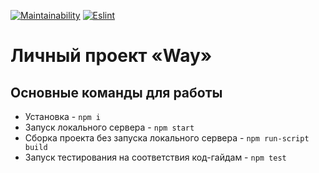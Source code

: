 [![Maintainability](https://api.codeclimate.com/v1/badges/a99a88d28ad37a79dbf6/maintainability)](https://codeclimate.com/github/Greenglaz93/917085-keksobooking-24/maintainability)
[![Eslint](https://github.com/Greenglaz93/917085-keksobooking-24/actions/workflows/check.yml/badge.svg)](https://github.com/Greenglaz93/917085-keksobooking-24/actions)

# Личный проект «Way»

## Основные команды для работы
* Установка - `npm i`
* Запуск локального сервера - `npm start`
* Сборка проекта без запуска локального сервера - `npm run-script build`
* Запуск тестирования на соответствия код-гайдам - `npm test`
